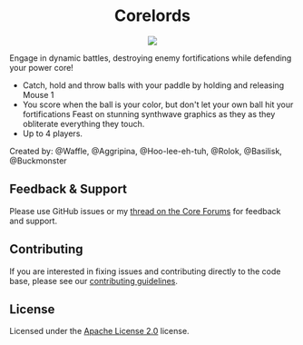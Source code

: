 <div align="center">

# Corelords

[![](https://i.imgur.com/hKL4an0l.jpg)](https://www.coregames.com/games/28a8a6/corelords-retro)
</div>

Engage in dynamic battles, destroying enemy fortifications while defending your power core!

- Catch, hold and throw balls with your paddle by holding and releasing Mouse 1 
- You score when the ball is your color, but don't let your own ball hit your fortifications Feast on stunning synthwave graphics as they as they obliterate everything they touch. 
- Up to 4 players. 

Created by: @Waffle, @Aggripina, @Hoo-lee-eh-tuh, @Rolok, @Basilisk, @Buckmonster 

## Feedback & Support

Please use GitHub issues or my [thread on the Core Forums](https://forums.coregames.com) for feedback and support.

## Contributing

If you are interested in fixing issues and contributing directly to the code base, please see our [contributing guidelines](CONTRIBUTING.md).

## License

Licensed under the [Apache License 2.0](LICENSE) license.
